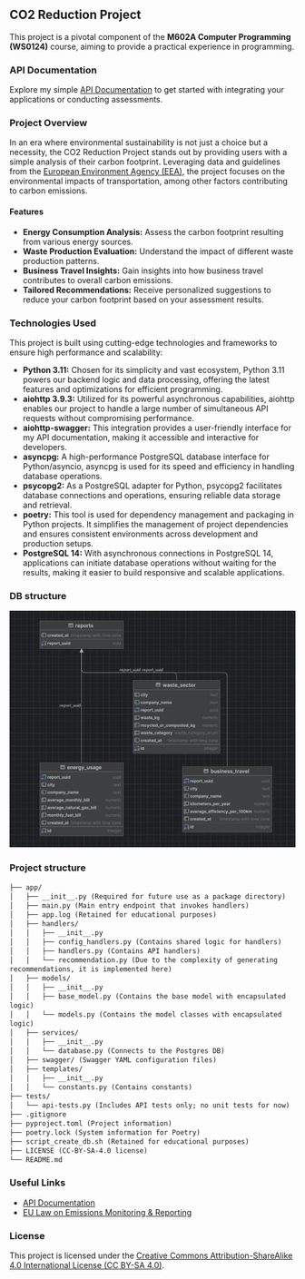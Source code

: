 ## CO2 Reduction Project 

This project is a pivotal component of the **M602A Computer Programming (WS0124)** course, aiming to provide a practical experience in programming.

### API Documentation

Explore my simple [API Documentation](http://64.226.89.177/api/doc#/) to get started with integrating your applications or conducting assessments.

### Project Overview

In an era where environmental sustainability is not just a choice but a necessity, the CO2 Reduction Project stands out by providing users with a simple analysis of their carbon footprint. Leveraging data and guidelines from the [European Environment Agency (EEA)](https://www.eea.europa.eu/), the project focuses on the environmental impacts of transportation, among other factors contributing to carbon emissions.

#### Features

- **Energy Consumption Analysis:** Assess the carbon footprint resulting from various energy sources.
- **Waste Production Evaluation:** Understand the impact of different waste production patterns.
- **Business Travel Insights:** Gain insights into how business travel contributes to overall carbon emissions.
- **Tailored Recommendations:** Receive personalized suggestions to reduce your carbon footprint based on your assessment results.

### Technologies Used

This project is built using cutting-edge technologies and frameworks to ensure high performance and scalability:

- **Python 3.11:** Chosen for its simplicity and vast ecosystem, Python 3.11 powers our backend logic and data processing, offering the latest features and optimizations for efficient programming.
- **aiohttp 3.9.3:** Utilized for its powerful asynchronous capabilities, aiohttp enables our project to handle a large number of simultaneous API requests without compromising performance.
- **aiohttp-swagger:** This integration provides a user-friendly interface for my API documentation, making it accessible and interactive for developers.
- **asyncpg:** A high-performance PostgreSQL database interface for Python/asyncio, asyncpg is used for its speed and efficiency in handling database operations.
- **psycopg2:** As a PostgreSQL adapter for Python, psycopg2 facilitates database connections and operations, ensuring reliable data storage and retrieval.
- **poetry:** This tool is used for dependency management and packaging in Python projects. It simplifies the management of project dependencies and ensures consistent environments across development and production setups.
- **PostgreSQL 14:** With asynchronous connections in PostgreSQL 14, applications can initiate database operations without waiting for the results, making it easier to build responsive and scalable applications.
### DB structure

![DB_structure Text](./pic1.png)


### Project structure

```
├── app/
│   ├── __init__.py (Required for future use as a package directory)
│   ├── main.py (Main entry endpoint that invokes handlers)
│   ├── app.log (Retained for educational purposes)
│   ├── handlers/
│   │   ├── __init__.py
│   │   ├── config_handlers.py (Contains shared logic for handlers)
│   │   ├── handlers.py (Contains API handlers)
│   │   └── recommendation.py (Due to the complexity of generating recommendations, it is implemented here)
│   ├── models/
│   │   ├── __init__.py
│   │   ├── base_model.py (Contains the base model with encapsulated logic)
│   │   └── models.py (Contains the model classes with encapsulated logic)
│   ├── services/
│   │   ├── __init__.py
│   │   └── database.py (Connects to the Postgres DB)
│   ├── swagger/ (Swagger YAML configuration files)
│   ├── templates/
│   │   ├── __init__.py
│   │   └── constants.py (Contains constants)
├── tests/
│   └── api-tests.py (Includes API tests only; no unit tests for now)
├── .gitignore
├── pyproject.toml (Project information)
├── poetry.lock (System information for Poetry)
├── script_create_db.sh (Retained for educational purposes)
├── LICENSE (CC-BY-SA-4.0 license)
└── README.md
```

### Useful Links

- [API Documentation](http://64.226.89.177/api/doc#/)
- [EU Law on Emissions Monitoring & Reporting](https://eur-lex.europa.eu/legal-content/EN/TXT/?uri=CELEX:32013R0601)

### License

This project is licensed under the [Creative Commons Attribution-ShareAlike 4.0 International License (CC BY-SA 4.0)](https://creativecommons.org/licenses/by-sa/4.0/).
